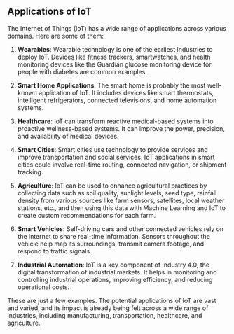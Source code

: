 ## Applications of IoT
The Internet of Things (IoT) has a wide range of applications across various domains. Here are some of them:

1. **Wearables**: Wearable technology is one of the earliest industries to deploy IoT. Devices like fitness trackers, smartwatches, and health monitoring devices like the Guardian glucose monitoring device for people with diabetes are common examples.

2. **Smart Home Applications**: The smart home is probably the most well-known application of IoT. It includes devices like smart thermostats, intelligent refrigerators, connected televisions, and home automation systems.

3. **Healthcare**: IoT can transform reactive medical-based systems into proactive wellness-based systems. It can improve the power, precision, and availability of medical devices.

4. **Smart Cities**: Smart cities use technology to provide services and improve transportation and social services. IoT applications in smart cities could involve real-time routing, connected navigation, or shipment tracking.

5. **Agriculture**: IoT can be used to enhance agricultural practices by collecting data such as soil quality, sunlight levels, seed type, rainfall density from various sources like farm sensors, satellites, local weather stations, etc., and then using this data with Machine Learning and IoT to create custom recommendations for each farm.

6. **Smart Vehicles**: Self-driving cars and other connected vehicles rely on the internet to share real-time information. Sensors throughout the vehicle help map its surroundings, transmit camera footage, and respond to traffic signals.

7. **Industrial Automation**: IoT is a key component of Industry 4.0, the digital transformation of industrial markets. It helps in monitoring and controlling industrial operations, improving efficiency, and reducing operational costs.

These are just a few examples. The potential applications of IoT are vast and varied, and its impact is already being felt across a wide range of industries, including manufacturing, transportation, healthcare, and agriculture.

